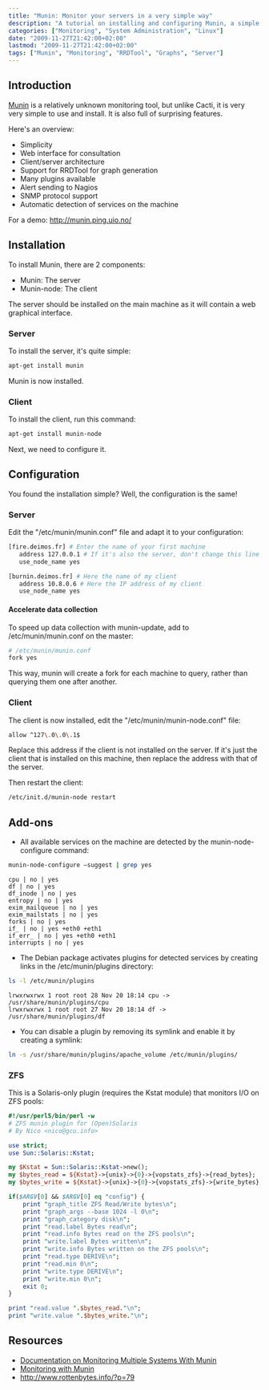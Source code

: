 ```yaml
---
title: "Munin: Monitor your servers in a very simple way"
description: "A tutorial on installing and configuring Munin, a simple yet powerful system monitoring tool that provides a web interface and supports client/server architecture."
categories: ["Monitoring", "System Administration", "Linux"]
date: "2009-11-27T21:42:00+02:00"
lastmod: "2009-11-27T21:42:00+02:00"
tags: ["Munin", "Monitoring", "RRDTool", "Graphs", "Server"]
---
```


## Introduction

[Munin](https://munin.projects.linpro.no/wiki/PluginCat) is a relatively unknown monitoring tool, but unlike Cacti, it is very very simple to use and install. It is also full of surprising features.

Here's an overview:

- Simplicity
- Web interface for consultation
- Client/server architecture
- Support for RRDTool for graph generation
- Many plugins available
- Alert sending to Nagios
- SNMP protocol support
- Automatic detection of services on the machine

For a demo: http://munin.ping.uio.no/

## Installation

To install Munin, there are 2 components:

- Munin: The server
- Munin-node: The client

The server should be installed on the main machine as it will contain a web graphical interface.

### Server

To install the server, it's quite simple:

```bash
apt-get install munin
```

Munin is now installed.

### Client

To install the client, run this command:

```bash
apt-get install munin-node
```

Next, we need to configure it.

## Configuration

You found the installation simple? Well, the configuration is the same!

### Server

Edit the "/etc/munin/munin.conf" file and adapt it to your configuration:

```bash
[fire.deimos.fr] # Enter the name of your first machine
   address 127.0.0.1 # If it's also the server, don't change this line
   use_node_name yes 
```

```bash
[burnin.deimos.fr] # Here the name of my client
   address 10.8.0.6 # Here the IP address of my client
   use_node_name yes
```

#### Accelerate data collection

To speed up data collection with munin-update, add to /etc/munin/munin.conf on the master:

```bash
# /etc/munin/munin.conf
fork yes
```

This way, munin will create a fork for each machine to query, rather than querying them one after another.

### Client

The client is now installed, edit the "/etc/munin/munin-node.conf" file:

```bash
allow ^127\.0\.0\.1$
```

Replace this address if the client is not installed on the server. If it's just the client that is installed on this machine, then replace the address with that of the server.

Then restart the client:

```bash
/etc/init.d/munin-node restart
```

## Add-ons

- All available services on the machine are detected by the munin-node-configure command:

```bash
munin-node-configure –suggest | grep yes
```

```
cpu | no | yes
df | no | yes
df_inode | no | yes
entropy | no | yes
exim_mailqueue | no | yes
exim_mailstats | no | yes
forks | no | yes
if_ | no | yes +eth0 +eth1
if_err_ | no | yes +eth0 +eth1
interrupts | no | yes
```

- The Debian package activates plugins for detected services by creating links in the /etc/munin/plugins directory:

```bash
ls -l /etc/munin/plugins
```

```
lrwxrwxrwx 1 root root 28 Nov 20 18:14 cpu -> /usr/share/munin/plugins/cpu
lrwxrwxrwx 1 root root 27 Nov 20 18:14 df -> /usr/share/munin/plugins/df
```

- You can disable a plugin by removing its symlink and enable it by creating a symlink:

```bash
ln -s /usr/share/munin/plugins/apache_volume /etc/munin/plugins/
```

### ZFS

This is a Solaris-only plugin (requires the Kstat module) that monitors I/O on ZFS pools:

```perl
#!/usr/perl5/bin/perl -w
# ZFS munin plugin for (Open)Solaris
# By Nico <nico@gcu.info>

use strict;
use Sun::Solaris::Kstat;

my $Kstat = Sun::Solaris::Kstat->new();
my $bytes_read = ${Kstat}->{unix}->{0}->{vopstats_zfs}->{read_bytes};
my $bytes_write = ${Kstat}->{unix}->{0}->{vopstats_zfs}->{write_bytes};

if($ARGV[0] && $ARGV[0] eq "config") {
	print "graph_title ZFS Read/Write bytes\n";
	print "graph_args --base 1024 -l 0\n";
	print "graph_category disk\n";
	print "read.label Bytes read\n";
	print "read.info Bytes read on the ZFS pools\n";
	print "write.label Bytes written\n";
	print "write.info Bytes written on the ZFS pools\n";
	print "read.type DERIVE\n";
	print "read.min 0\n";
	print "write.type DERIVE\n";
	print "write.min 0\n";
	exit 0;
}

print "read.value ".$bytes_read."\n";
print "write.value ".$bytes_write."\n";
```

## Resources
- [Documentation on Monitoring Multiple Systems With Munin](../../../static/pdf/monitoring_multiple_systems_with_munin.pdf)
- [Monitoring with Munin](../../../static/pdf/monitoring_with_munin.pdf)
- http://www.rottenbytes.info/?p=79
